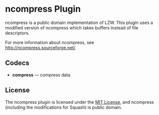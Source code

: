 # ncompress Plugin #

ncompress is a public domain implementation of LZW.  This plugin uses
a modified version of ncompress which takes buffers instead of file
descriptors.

For more information about ncompress, see http://ncompress.sourceforge.net/

## Codecs ##

- **compress** — compress data

## License ##

The ncompress plugin is licensed under the [MIT
License](http://opensource.org/licenses/MIT), and ncompress (including
the modifications for Squash) is public domain.